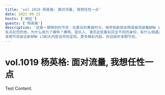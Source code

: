 ```yaml
---
title: 'vol.1019 杨英格: 面对流量, 我想任性一点'
date: 2022-09-15
hosts: ['相征']
guests: ['杨英格']
description: '这是一期特别的节目：在夏日的黄昏时分，相爷和新朋友杨英格驾驶着BMW i3，在北京最繁华的区域、最车水马龙的时段，把车作为一个私密空间，开启了一段深度对话。
有点社恐的他，为什么成为了模特？模特、音乐人、演员这些看似完全不同的身份，有什么相通之处？面对流量，如何最大限度地保持自我？这个在苏格兰长大的90后大男孩，非常坦诚地讲述他的过往与现在。
本期节目由全新BMW i3和大内密谈共同呈现。更多精彩内容，欢迎收听本期节目。'
---
```


# vol.1019 杨英格: 面对流量, 我想任性一点

Test Content.
